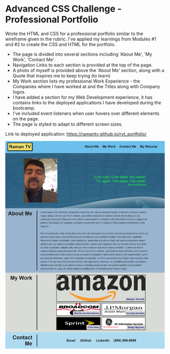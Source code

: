 # Advanced CSS Challenge - Professional Portfolio

Wrote the HTML and CSS for a professional portfolio similar to the wireframe given in the rubric.
I've applied my learnings from Modules #1 and #2 to create the CSS and HTML for the portfolio.

- The page is divided into several sections including 'About Me', 'My Work', 'Contact Me'.
- Navigation Links to each section is provided at the top of the page.
- A photo of myself is provided above the 'About Me' section, along with a Quote that inspires me to keep trying (to learn)
- My Work section lists my professional Work Experience - the Companies where I have worked at and the Titles along with Company logos.
- I have added a section for my Web Development experience, it has contains links to the deployed applications I have developed during the bootcamp.
- I've included event listeners when user hovers over different elements on the page.
- The page is styled to adapt to different screen sizes.

Link to deployed application:
https://ramantv.github.io/rvt_portfolio/

![Project Screenshot](/rvt_portfolio_screenshot.png?raw=true)
